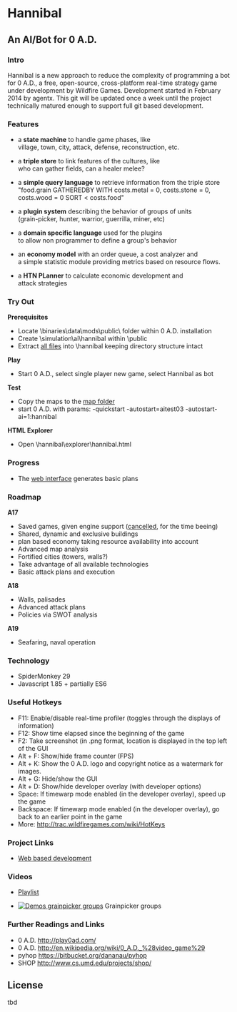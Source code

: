 # Hannibal #

## An AI/Bot for 0 A.D. ##

### Intro ###

Hannibal is a new approach to reduce the complexity of programming a bot for 0 A.D., a free, open-source, cross-platform real-time strategy game under development by Wildfire Games. Development started in February 2014 by agentx. This git will be updated once a week until the project technically matured enough to support full git based development.

### Features ###

* a **state machine** to handle game phases, like  
  village, town, city, attack, defense, reconstruction, etc. 

* a **triple store** to link features of the cultures, like  
  who can gather fields, can a healer melee? 

* a **simple query language** to retrieve information from the triple store  
  "food.grain GATHEREDBY WITH costs.metal = 0, costs.stone = 0, costs.wood = 0 SORT < costs.food" 

* a **plugin system** describing the behavior of groups of units  
  (grain-picker, hunter, warrior, guerrilla, miner, etc) 

* a **domain specific language** used for the plugins  
  to allow non programmer to define a group's behavior 

* an **economy model** with an order queue, a cost analyzer and  
  a simple statistic module providing metrics based on resource flows. 

* a **HTN PLanner** to calculate economic development and  
    attack strategies
  
### Try Out ###

**Prerequisites**

* Locate \binaries\data\mods\public\ folder within 0 A.D. installation
* Create \simulation\ai\hannibal within \public
* Extract [all files](https://github.com/noiv/Hannibal/archive/master.zip) into \hannibal keeping directory structure intact

**Play**

* Start 0 A.D., select single player new game, select Hannibal as bot

**Test**

* Copy the maps to the [map folder](http://trac.wildfiregames.com/wiki/GameDataPaths)
* start 0 A.D. with params: -quickstart -autostart=aitest03 -autostart-ai=1:hannibal

**HTML Explorer**

* Open \hannibal\explorer\hannibal.html

### Progress ###

* The [web interface](http://noiv.pythonanywhere.com/agentx/0ad/explorer/hannibal.html) generates basic plans

### Roadmap ###

**A17**

* Saved games, given engine support ([cancelled](http://trac.wildfiregames.com/ticket/2495#comment:15), for the time beeing)
* Shared, dynamic and exclusive buildings
* plan based economy taking resource availability into account
* Advanced map analysis
* Fortified cities (towers, walls?) 
* Take advantage of all available technologies 
* Basic attack plans and execution

**A18**

* Walls, palisades
* Advanced attack plans
* Policies via SWOT analysis

**A19**

* Seafaring, naval operation

### Technology ###

* SpiderMonkey 29
* Javascript 1.85 + partially ES6

### Useful Hotkeys ### 

* F11:        Enable/disable real-time profiler (toggles through the displays of information)
* F12:        Show time elapsed since the beginning of the game
* F2:         Take screenshot (in .png format, location is displayed in the top left of the GUI
* Alt + F:    Show/hide frame counter (FPS)
* Alt + K:    Show the 0 A.D. logo and copyright notice as a watermark for images.
* Alt + G:    Hide/show the GUI
* Alt + D:    Show/hide developer overlay (with developer options)
* Space:      If timewarp mode enabled (in the developer overlay), speed up the game
* Backspace:  If timewarp mode enabled (in the developer overlay), go back to an earlier point in the game
* More:       http://trac.wildfiregames.com/wiki/HotKeys



### Project Links ###

* [Web based development](http://noiv.pythonanywhere.com/agentx/0ad/explorer/hannibal.html)
  

### Videos ###

* [Playlist](https://www.youtube.com/playlist?list=PLX5qMUEZ8pAr9fTaVkGStzj1xWWvMHV2e)

* [![Demos grainpicker groups](https://i.ytimg.com/vi/i-bJwUk_obk/3.jpg)](http://www.youtube.com/watch?v=i-bJwUk_obk) Grainpicker groups

### Further Readings and Links ###

* 0 A.D. http://play0ad.com/
* 0 A.D. http://en.wikipedia.org/wiki/0_A.D._%28video_game%29
* pyhop https://bitbucket.org/dananau/pyhop
* SHOP http://www.cs.umd.edu/projects/shop/


## License ##

tbd



